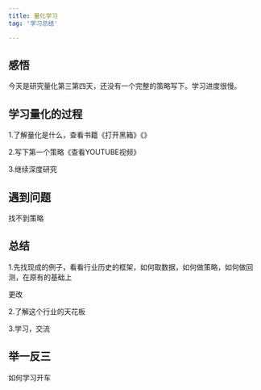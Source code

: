 ```yaml
---
title: 量化学习
tag: '学习总结'

---
```




## 感悟

今天是研究量化第三第四天，还没有一个完整的策略写下。学习进度很慢。

## 学习量化的过程

1.了解量化是什么，查看书籍《打开黑箱》《》

2.写下第一个策略《查看YOUTUBE视频》

3.继续深度研究

## 遇到问题

找不到策略

## 总结

1.先找现成的例子，看看行业历史的框架，如何取数据，如何做策略，如何做回测，在原有的基础上

更改

2.了解这个行业的天花板

3.学习，交流

## 举一反三

如何学习开车